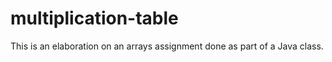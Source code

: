 multiplication-table
====================

This is an elaboration on an arrays assignment done as part of a Java class.
